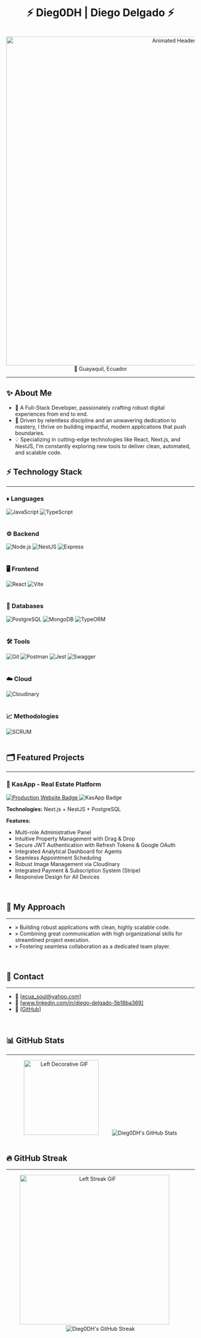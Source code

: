 <div align="center">
  <h1>⚡ Dieg0DH | Diego Delgado ⚡</h1>
  <br>
  <img src="https://media2.giphy.com/media/v1.Y2lkPTc5MGI3NjExdTQweTdxNjY0dDExZDJlMGk0ZWdqZW4yenNlem5veGIxeWNhdTNydyZlcD12MV9pbnRlcm5hbF9naWZfYnlfaWQmY3Q9Zw/ckr4W2ppxPBeIF8dx4/giphy.gif" alt="Animated Header" width="880" />
  <br>
  📍 Guayaquil, Ecuador
</div>
<hr>

## ✨ About Me

* 🌟 A Full-Stack Developer, passionately crafting robust digital experiences from end to end.
* 🚀 Driven by relentless discipline and an unwavering dedication to mastery, I thrive on building impactful, modern applications that push boundaries.
* 💡 Specializing in cutting-edge technologies like React, Next.js, and NestJS, I'm constantly exploring new tools to deliver clean, automated, and scalable code.

  

## ⚡ Technology Stack

<hr>

### ♦️ Languages

<div>
  <img src="https://img.shields.io/badge/JAVASCRIPT-F7DF1E?style=for-the-badge&logo=javascript&logoColor=black" alt="JavaScript" />
  <img src="https://img.shields.io/badge/TYPESCRIPT-3178C6?style=for-the-badge&logo=typescript&logoColor=white" alt="TypeScript" />
</div>
<br>

### ⚙️ Backend


<div>
  <img src="https://img.shields.io/badge/NODE.JS-339933?style=for-the-badge&logo=nodedotjs&logoColor=white" alt="Node.js" />
  <img src="https://img.shields.io/badge/NESTJS-E0234E?style=for-the-badge&logo=nestjs&logoColor=white" alt="NestJS" />
  <img src="https://img.shields.io/badge/EXPRESS-000000?style=for-the-badge&logo=express&logoColor=white" alt="Express" />
</div>
<br>

### 🖥️ Frontend


<div>
  <img src="https://img.shields.io/badge/REACT-61DAFB?style=for-the-badge&logo=react&logoColor=black" alt="React" />
  <img src="https://img.shields.io/badge/VITE-646CFF?style=for-the-badge&logo=vite&logoColor=white" alt="Vite" />
</div>
<br>

### 💾 Databases


<div>
  <img src="https://img.shields.io/badge/POSTGRESQL-4169E1?style=for-the-badge&logo=postgresql&logoColor=white" alt="PostgreSQL" />
  <img src="https://img.shields.io/badge/MONGODB-47A248?style=for-the-badge&logo=mongodb&logoColor=white" alt="MongoDB" />
  <img src="https://img.shields.io/badge/TYPEORM-F32E30?style=for-the-badge&logo=none&logoColor=white" alt="TypeORM" /> </div>
<br>

### 🛠️ Tools


<div>
  <img src="https://img.shields.io/badge/GIT-F05032?style=for-the-badge&logo=git&logoColor=white" alt="Git" />
  <img src="https://img.shields.io/badge/POSTMAN-FF6C37?style=for-the-badge&logo=postman&logoColor=white" alt="Postman" />
  <img src="https://img.shields.io/badge/JEST-C21325?style=for-the-badge&logo=jest&logoColor=white" alt="Jest" />
  <img src="https://img.shields.io/badge/SWAGGER-85EA2D?style=for-the-badge&logo=swagger&logoColor=black" alt="Swagger" />
</div>
<br>

### ☁️ Cloud


<div>
  <img src="https://img.shields.io/badge/CLOUDINARY-3448C5?style=for-the-badge&logo=cloudinary&logoColor=white" alt="Cloudinary" />
</div>
<br>

### 📈 Methodologies


<div>
  <img src="https://img.shields.io/badge/SCRUM-64B53E?style=for-the-badge&logo=none&logoColor=white" alt="SCRUM" /> </div>
<br>

## 🗂️ Featured Projects
<hr>

### 🏡 KasApp - Real Estate Platform
<a href="[Link to KasApp Live Demo]" target="_blank">
  <img src="https://img.shields.io/badge/Production%20Website-28A745?style=for-the-badge" alt="Production Website Badge">
</a>
<img src="https://img.shields.io/badge/KASAPP-6A0DAD?style=for-the-badge" alt="KasApp Badge">

**Technologies:** Next.js + NestJS + PostgreSQL

**Features:**
* Multi-role Administrative Panel
* Intuitive Property Management with Drag & Drop
* Secure JWT Authentication with Refresh Tokens & Google OAuth
* Integrated Analytical Dashboard for Agents
* Seamless Appointment Scheduling
* Robust Image Management via Cloudinary
* Integrated Payment & Subscription System (Stripe)
* Responsive Design for All Devices

<br>

## 🧠 My Approach
<hr>


* » Building robust applications with clean, highly scalable code.
* » Combining great communication with high organizational skills for streamlined project execution.
* » Fostering seamless collaboration as a dedicated team player.

<br>

## 🔗 Contact
<hr>


* 📧 [ecua_soul@yahoo.com]
* 💼 [www.linkedin.com/in/diego-delgado-5b18ba369]
* 🐙 [[GitHub](https://github.com/Dieg0DH)]

<br>

## 📊 GitHub Stats
<hr>

<div align="center">
  <img src="https://media3.giphy.com/media/v1.Y2lkPTc5MGI3NjExa3ljbWtzMXNuM3A5NDlhdjkwYmMwaWJodWkzcW81M3o2ajllb2NsbyZlcD12MV9pbnRlcm5hbF9naWZfYnlfaWQmY3Q9Zw/78XCFBGOlS6keY1Bil/giphy.gif" alt="Left Decorative GIF" width="200px" /> &nbsp; &nbsp; &nbsp; &nbsp;
  <img src="https://github-readme-stats.vercel.app/api?username=Dieg0DH&show_icons=true&hide_border=false&count_private=true&theme=dark"
       alt="Dieg0DH's GitHub Stats" />
</div>
<br>

## 🔥 GitHub Streak
<hr>

<div align="center">
  <img src="https://media1.giphy.com/media/v1.Y2lkPTc5MGI3NjExeW5wNTk5NHVycmUyZGNzYzl2YXBpbXgycXp0YWFhM2prOW5vemhwaiZlcD12MV9pbnRlcm5hbF9naWZfYnlfaWQmY3Q9Zw/wcY8khZDRnFss/giphy.gif" alt="Left Streak GIF" width="400px" /> &nbsp; &nbsp; &nbsp; &nbsp;
  <img src="https://github-readme-streak-stats.herokuapp.com/?user=Dieg0DH&theme=dark&hide_border=false"
       alt="Dieg0DH's GitHub Streak" />
</div>
<br>

